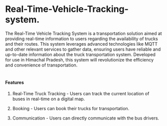 # Real-Time-Vehicle-Tracking-system.
The Real-Time Vehicle Tracking System is a transportation solution aimed at providing real-time information to users regarding the availability of trucks and their routes. This system leverages advanced technologies like MQTT and other relevant services to gather data, ensuring users have reliable and up-to-date information about the truck transportation system. Developed for use in Himachal Pradesh, this system will revolutionize the efficiency and convenience of transportation.

# <h4>Features</h4>
1. Real-Time Truck Tracking - Users can track the current location of buses in real-time on a digital map.

2. Booking - Users can book their trucks for transportation.

4. Communication - Users can directly communicate with the bus drivers.
